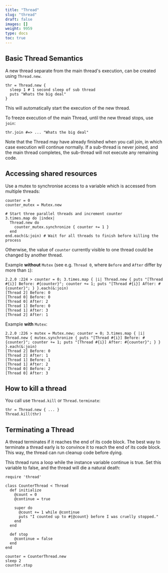 ```yaml
---
title: "Thread"
slug: "thread"
draft: false
images: []
weight: 9959
type: docs
toc: true
---
```


## Basic Thread Semantics
A new thread separate from the main thread's execution, can be created using `Thread.new`.

    thr = Thread.new {
      sleep 1 # 1 second sleep of sub thread
      puts "Whats the big deal"
    }

This will automatically start the execution of the new thread.

To freeze execution of the main Thread, until the new thread stops, use `join`:

    thr.join #=> ... "Whats the big deal"

Note that the Thread may have already finished when you call join, in which case execution will continue normally. If a sub-thread is never joined, and the main thread completes, the sub-thread will not execute any remaining code.

## Accessing shared resources
Use a mutex to synchronise access to a variable which is accessed from multiple threads:

    counter = 0
    counter_mutex = Mutex.new
    
    # Start three parallel threads and increment counter
    3.times.map do |index|
      Thread.new do
        counter_mutex.synchronize { counter += 1 }
      end
    end.each(&:join) # Wait for all threads to finish before killing the process

Otherwise, the value of `counter` currently visible to one thread could be changed by another thread.

Example **without** `Mutex` (see e.g. `Thread 0`, where `Before` and `After` differ by more than `1`):

<!-- language: lang-none -->

    2.2.0 :224 > counter = 0; 3.times.map { |i| Thread.new { puts "[Thread #{i}] Before: #{counter}"; counter += 1; puts "[Thread #{i}] After: #{counter}"; } }.each(&:join)
    [Thread 2] Before: 0
    [Thread 0] Before: 0
    [Thread 0] After: 2
    [Thread 1] Before: 0
    [Thread 1] After: 3
    [Thread 2] After: 1

Example **with** `Mutex`:

<!-- language: lang-none -->

    2.2.0 :226 > mutex = Mutex.new; counter = 0; 3.times.map { |i| Thread.new { mutex.synchronize { puts "[Thread #{i}] Before: #{counter}"; counter += 1; puts "[Thread #{i}] After: #{counter}"; } } }.each(&:join)
    [Thread 2] Before: 0
    [Thread 2] After: 1
    [Thread 1] Before: 1
    [Thread 1] After: 2
    [Thread 0] Before: 2
    [Thread 0] After: 3

## How to kill a thread
You call use `Thread.kill` or `Thread.terminate`:

    thr = Thread.new { ... }
    Thread.kill(thr)


## Terminating a Thread
A thread terminates if it reaches the end of its code block. The best way to terminate a thread early is to convince it to reach the end of its code block. This way, the thread can run cleanup code before dying.


This thread runs a loop while the instance variable continue is true. Set this variable to false, and the thread will die a natural death:


    require 'thread'

    class CounterThread < Thread
      def initialize
        @count = 0
        @continue = true

        super do
          @count += 1 while @continue
          puts "I counted up to #{@count} before I was cruelly stopped."
        end
      end

      def stop
        @continue = false
      end
    end

    counter = CounterThread.new
    sleep 2
    counter.stop
 


